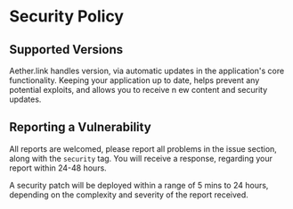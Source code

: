 # Security Policy

## Supported Versions
Aether.link handles version, via automatic updates in the application's core functionality. Keeping your application up to date, helps prevent any potential exploits, and allows you to receive n ew content and security updates.


## Reporting a Vulnerability
All reports are welcomed, please report all problems in the issue section, along with the `security` tag. You will receive a response, regarding your report within 24-48 hours.

A security patch will be deployed within a range of 5 mins to 24 hours, depending on the complexity and severity of the report received.
